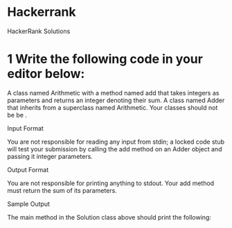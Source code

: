 # Hackerrank
HackerRank Solutions
# 1 Write the following code in your editor below:

A class named Arithmetic with a method named add that takes  integers as parameters and returns an integer denoting their sum.
A class named Adder that inherits from a superclass named Arithmetic.
Your classes should not be be .

Input Format

You are not responsible for reading any input from stdin; a locked code stub will test your submission by calling the add method on an Adder object and passing it  integer parameters.

Output Format

You are not responsible for printing anything to stdout. Your add method must return the sum of its parameters.

Sample Output

The main method in the Solution class above should print the following:
